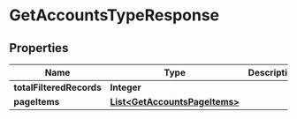 
# GetAccountsTypeResponse

## Properties
Name | Type | Description | Notes
------------ | ------------- | ------------- | -------------
**totalFilteredRecords** | **Integer** |  |  [optional]
**pageItems** | [**List&lt;GetAccountsPageItems&gt;**](GetAccountsPageItems.md) |  |  [optional]



